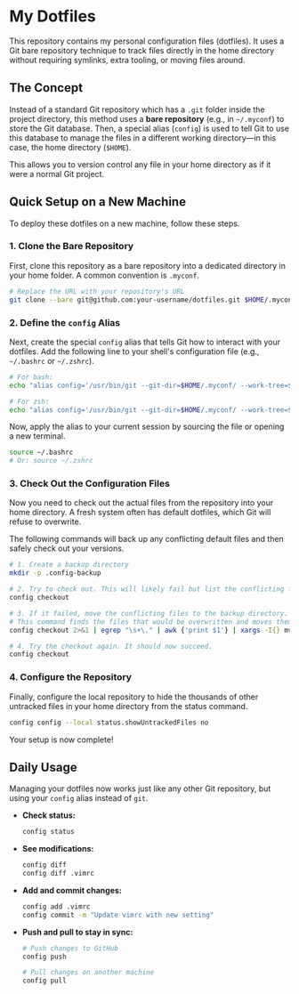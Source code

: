 # My Dotfiles

This repository contains my personal configuration files (dotfiles). It uses a Git bare repository technique to track files directly in the home directory without requiring symlinks, extra tooling, or moving files around.

## The Concept

Instead of a standard Git repository which has a `.git` folder inside the project directory, this method uses a **bare repository** (e.g., in `~/.myconf`) to store the Git database. Then, a special alias (`config`) is used to tell Git to use this database to manage the files in a different working directory—in this case, the home directory (`$HOME`).

This allows you to version control any file in your home directory as if it were a normal Git project.

## Quick Setup on a New Machine

To deploy these dotfiles on a new machine, follow these steps.

### 1. Clone the Bare Repository

First, clone this repository as a bare repository into a dedicated directory in your home folder. A common convention is `.myconf`.

```bash
# Replace the URL with your repository's URL
git clone --bare git@github.com:your-username/dotfiles.git $HOME/.myconf
```

### 2. Define the `config` Alias

Next, create the special `config` alias that tells Git how to interact with your dotfiles. Add the following line to your shell's configuration file (e.g., `~/.bashrc` or `~/.zshrc`).

```bash
# For bash:
echo "alias config='/usr/bin/git --git-dir=$HOME/.myconf/ --work-tree=$HOME'" >> ~/.bashrc

# For zsh:
echo "alias config='/usr/bin/git --git-dir=$HOME/.myconf/ --work-tree=$HOME'" >> ~/.zshrc
```

Now, apply the alias to your current session by sourcing the file or opening a new terminal.

```bash
source ~/.bashrc
# Or: source ~/.zshrc
```

### 3. Check Out the Configuration Files

Now you need to check out the actual files from the repository into your home directory. A fresh system often has default dotfiles, which Git will refuse to overwrite.

The following commands will back up any conflicting default files and then safely check out your versions.

```bash
# 1. Create a backup directory
mkdir -p .config-backup

# 2. Try to check out. This will likely fail but list the conflicting files.
config checkout

# 3. If it failed, move the conflicting files to the backup directory.
# This command finds the files that would be overwritten and moves them.
config checkout 2>&1 | egrep "\s+\." | awk {'print $1'} | xargs -I{} mv {} .config-backup/{}

# 4. Try the checkout again. It should now succeed.
config checkout
```

### 4. Configure the Repository

Finally, configure the local repository to hide the thousands of other untracked files in your home directory from the status command.

```bash
config config --local status.showUntrackedFiles no
```

Your setup is now complete!

## Daily Usage

Managing your dotfiles now works just like any other Git repository, but using your `config` alias instead of `git`.

*   **Check status:**
    ```bash
    config status
    ```

*   **See modifications:**
    ```bash
    config diff
    config diff .vimrc
    ```

*   **Add and commit changes:**
    ```bash
    config add .vimrc
    config commit -m "Update vimrc with new setting"
    ```

*   **Push and pull to stay in sync:**
    ```bash
    # Push changes to GitHub
    config push

    # Pull changes on another machine
    config pull
    ```
